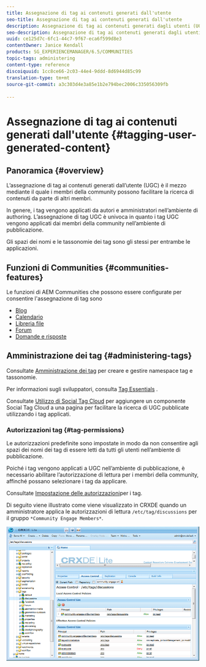 ```yaml
---
title: Assegnazione di tag ai contenuti generati dall'utente
seo-title: Assegnazione di tag ai contenuti generati dall'utente
description: Assegnazione di tag ai contenuti generati dagli utenti (UGC, user generated content) è il modo in cui i membri della community possono aiutare altri membri a cercare contenuti
seo-description: Assegnazione di tag ai contenuti generati dagli utenti (UGC, user generated content) è il modo in cui i membri della community possono aiutare altri membri a cercare contenuti
uuid: ce125d7c-6fc1-44c7-9f67-eca6f599d8e3
contentOwner: Janice Kendall
products: SG_EXPERIENCEMANAGER/6.5/COMMUNITIES
topic-tags: administering
content-type: reference
discoiquuid: 1cc8ce66-2c03-44e4-9ddd-8d6944d85c99
translation-type: tm+mt
source-git-commit: a3c303d4e3a85e1b2e794bec2006c335056309fb

---
```



# Assegnazione di tag ai contenuti generati dall&#39;utente {#tagging-user-generated-content}

## Panoramica {#overview}

L’assegnazione di tag ai contenuti generati dall’utente (UGC) è il mezzo mediante il quale i membri della community possono facilitare la ricerca di contenuti da parte di altri membri.

In genere, i tag vengono applicati da autori e amministratori nell’ambiente di authoring. L’assegnazione di tag UGC è univoca in quanto i tag UGC vengono applicati dai membri della community nell’ambiente di pubblicazione.

Gli spazi dei nomi e le tassonomie dei tag sono gli stessi per entrambe le applicazioni.

## Funzioni di Communities {#communities-features}

Le funzioni di AEM Communities che possono essere configurate per consentire l&#39;assegnazione di tag sono

* [Blog](blog-feature.md)
* [Calendario](calendar.md)
* [Libreria file](file-library.md)
* [Forum](forum.md#configuretheaddedforum)
* [Domande e risposte](working-with-qna.md)

## Amministrazione dei tag {#administering-tags}

Consultate [Amministrazione dei tag](../../help/sites-administering/tags.md#tagging-console) per creare e gestire namespace tag e tassonomie.

Per informazioni sugli sviluppatori, consulta [Tag Essentials](tag.md) .

Consultate [Utilizzo di Social Tag Cloud](tagcloud.md) per aggiungere un componente Social Tag Cloud a una pagina per facilitare la ricerca di UGC pubblicate utilizzando i tag applicati.

### Autorizzazioni tag {#tag-permissions}

Le autorizzazioni predefinite sono impostate in modo da non consentire agli spazi dei nomi dei tag di essere letti da tutti gli utenti nell’ambiente di pubblicazione.

Poiché i tag vengono applicati a UGC nell’ambiente di pubblicazione, è necessario abilitare l’autorizzazione di lettura per i membri della community, affinché possano selezionare i tag da applicare.

Consultate [Impostazione delle autorizzazioni](../../help/sites-administering/tags.md#setting-tag-permissions)per i tag.

Di seguito viene illustrato come viene visualizzato in CRXDE quando un amministratore applica le autorizzazioni di lettura `/etc/tag/discussions` per il gruppo `*Community Engage Members*`.

![chlimage_1-74](assets/chlimage_1-74.png)

